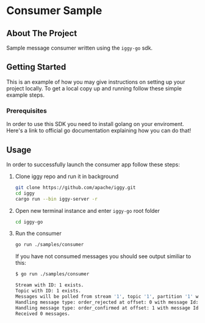# Consumer Sample

## About The Project

Sample message consumer written using the `iggy-go` sdk.

<!-- GETTING STARTED -->
## Getting Started

This is an example of how you may give instructions on setting up your project locally.
To get a local copy up and running follow these simple example steps.

### Prerequisites

In order to use this SDK you need to install golang on your enviroment. Here's a <a hfref="https://go.dev/doc/install">link to official go documentation</a> explaining how you can do that!

## Usage

In order to successfully launch the consumer app follow these steps:

1. Clone iggy repo and run it in background

    ```sh
    git clone https://github.com/apache/iggy.git
    cd iggy
    cargo run --bin iggy-server -r
    ```

2. Open new terminal instance and enter `iggy-go` root folder

    ```sh
    cd iggy-go
    ```

3. Run the consumer

    ```sh
    go run ./samples/consumer
    ```

    If you have not consumed messages you should see output similiar to this:

    ```sh
    $ go run ./samples/consumer

    Stream with ID: 1 exists.
    Topic with ID: 1 exists.
    Messages will be polled from stream '1', topic '1', partition '1' with interval 1000 ms.
    Handling message type: order_rejected at offset: 0 with message Id: 55ca2b5f-7a7d-48f3-95ab-7d41c702fef2 {Id:1 Timestamp:37314 Reason:Other}
    Handling message type: order_confirmed at offset: 1 with message Id: 2b5906c7-9a41-4f86-86de-8cceca023dc1 {Id:1 Price:215 Timestamp:28024}
    Received 0 messages.
    ```
